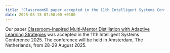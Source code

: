 ```yaml
---
title: "ClassroomKD paper accepted in the 11th Intelligent Systems Conference 2025"
date: 2025-03-15 07:50:00 +0100
---
```


Our paper [Classroom-Inspired Multi-Mentor Distillation with Adaptive Learning Strategies](/research/classroom-distillation/) was accepted in the 11th Intelligent Systems Conference 2025. The conference will be held in Amsterdam, The Netherlands, from 28-29 August 2025. 
